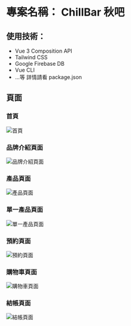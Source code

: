 # 專案名稱： ChillBar 秋吧

## 使用技術：

- Vue 3 Composition API
- Tailwind CSS
- Google Firebase DB
- Vue CLI
- ...等 詳情請看 package.json

## 頁面

### 首頁
![首頁](https://github.com/huan5678/chill-bar/blob/main/src/assets/images/forREADME/localhost_8080_.png)

### 品牌介紹頁面
![品牌介紹頁面](https://github.com/huan5678/chill-bar/blob/main/src/assets/images/forREADME/aboutUs.png)

### 產品頁面
![產品頁面](https://github.com/huan5678/chill-bar/blob/main/src/assets/images/forREADME/product.png)

### 單一產品頁面
![單一產品頁面](https://github.com/huan5678/chill-bar/blob/main/src/assets/images/forREADME/productDetail.png)

### 預約頁面
![預約頁面](https://github.com/huan5678/chill-bar/blob/main/src/assets/images/forREADME/booking.png)

### 購物車頁面
![購物車頁面](https://github.com/huan5678/chill-bar/blob/main/src/assets/images/forREADME/cart.png)

### 結帳頁面
![結帳頁面](https://github.com/huan5678/chill-bar/blob/main/src/assets/images/forREADME/confirm.png)
